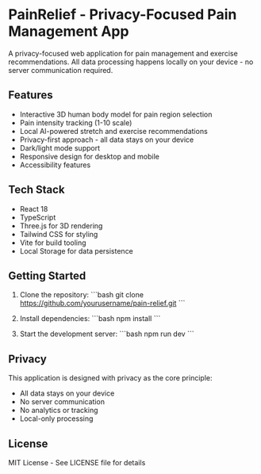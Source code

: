 # PainRelief - Privacy-Focused Pain Management App

A privacy-focused web application for pain management and exercise recommendations. All data processing happens locally on your device - no server communication required.

## Features

- Interactive 3D human body model for pain region selection
- Pain intensity tracking (1-10 scale)
- Local AI-powered stretch and exercise recommendations
- Privacy-first approach - all data stays on your device
- Dark/light mode support
- Responsive design for desktop and mobile
- Accessibility features

## Tech Stack

- React 18
- TypeScript
- Three.js for 3D rendering
- Tailwind CSS for styling
- Vite for build tooling
- Local Storage for data persistence

## Getting Started

1. Clone the repository:
\`\`\`bash
git clone https://github.com/yourusername/pain-relief.git
\`\`\`

2. Install dependencies:
\`\`\`bash
npm install
\`\`\`

3. Start the development server:
\`\`\`bash
npm run dev
\`\`\`

## Privacy

This application is designed with privacy as the core principle:
- All data stays on your device
- No server communication
- No analytics or tracking
- Local-only processing

## License

MIT License - See LICENSE file for details